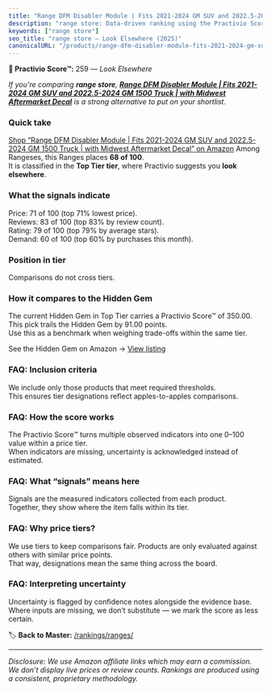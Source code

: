 ```yaml
---
title: "Range DFM Disabler Module | Fits 2021-2024 GM SUV and 2022.5-2024 GM 1500 Truck | with Midwest Aftermarket Decal"
description: "range store: Data-driven ranking using the Practivio Score™. Positioned by quality, value, demand, findability, momentum."
keywords: ["range store"]
seo_title: "range store — Look Elsewhere (2025)"
canonicalURL: "/products/range-dfm-disabler-module-fits-2021-2024-gm-suv-and-20225-2024-gm-1500-truck-with-midwest-aftermarket-decal-B0DHDMYDB2/"
---
```


**🚫 Practivio Score™:** 259 — _Look Elsewhere_


*If you're comparing **range store**, **[Range DFM Disabler Module | Fits 2021-2024 GM SUV and 2022.5-2024 GM 1500 Truck | with Midwest Aftermarket Decal](https://www.amazon.com/dp/B0DHDMYDB2?tag=practivio-20)** is a strong alternative to put on your shortlist.*
### Quick take
[Shop “Range DFM Disabler Module | Fits 2021-2024 GM SUV and 2022.5-2024 GM 1500 Truck | with Midwest Aftermarket Decal” on Amazon](https://www.amazon.com/dp/B0DHDMYDB2?tag=practivio-20)
Among Rangeses, this Ranges places **68 of 100**.  
It is classified in the **Top Tier tier**, where Practivio suggests you **look elsewhere**.

### What the signals indicate
Price: 71 of 100 (top 71% lowest price).  
Reviews: 83 of 100 (top 83% by review count).  
Rating: 79 of 100 (top 79% by average stars).  
Demand: 60 of 100 (top 60% by purchases this month).

### Position in tier
Comparisons do not cross tiers.

### How it compares to the Hidden Gem
The current Hidden Gem in Top Tier carries a Practivio Score™ of 350.00.  
This pick trails the Hidden Gem by 91.00 points.  
Use this as a benchmark when weighing trade-offs within the same tier.  

See the Hidden Gem on Amazon → [View listing](https://www.amazon.com/dp/B01KP195PY?tag=practivio-20)

### FAQ: Inclusion criteria
We include only those products that meet required thresholds.  
This ensures tier designations reflect apples-to-apples comparisons.

### FAQ: How the score works
The Practivio Score™ turns multiple observed indicators into one 0–100 value within a price tier.  
When indicators are missing, uncertainty is acknowledged instead of estimated.

### FAQ: What “signals” means here
Signals are the measured indicators collected from each product.  
Together, they show where the item falls within its tier.

### FAQ: Why price tiers?
We use tiers to keep comparisons fair. Products are only evaluated against others with similar price points.  
That way, designations mean the same thing across the board.

### FAQ: Interpreting uncertainty
Uncertainty is flagged by confidence notes alongside the evidence base.  
Where inputs are missing, we don’t substitute — we mark the score as less certain.


🏷️ **Back to Master:** [/rankings/ranges/](/rankings/ranges/)

---
_Disclosure: We use Amazon affiliate links which may earn a commission. We don’t display live prices or review counts. Rankings are produced using a consistent, proprietary methodology._
